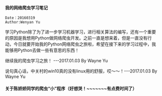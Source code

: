 **我的网络爬虫学习笔记**

	Date：20160319
	Author:Wenyan Yu

学习Python除了为了进一步学习机器学习，进行相关算法的编写，还有一个重要的原因是我想用Python做网络爬虫开发。之前一直是想来着，但是一直没有行动，今日就要开始我的Python网络爬虫之旅啦，希望在接下来的学习过程中，我能够用Python去做一些有意思的东西！

继续我的爬虫学习之旅！ ---2017.01.03 By Wayne Yu

说句真心话，中关村的win10真的没有linux用的舒服，哎～～！---2017.01.03 By Wayne Yu

#### 关于陈娇娇同学的爬虫“小”程序（好想哭！~~~~~~~有点费时间了）



